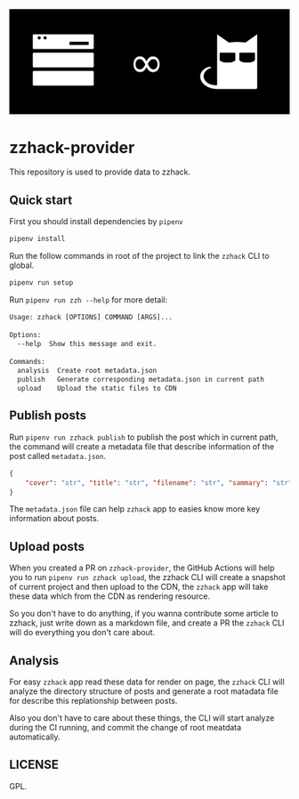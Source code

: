 <img src="https://raw.githubusercontent.com/zzhack-stack/zzhack-provider/main/docs/Artboard.svg" />

# zzhack-provider
This repository is used to provide data to zzhack.

## Quick start
First you should install dependencies by `pipenv`

```bash
pipenv install
```

Run the follow commands in root of the project to link the `zzhack` CLI to global.
```bash
pipenv run setup
```

Run `pipenv run zzh --help` for more detail:
```shell
Usage: zzhack [OPTIONS] COMMAND [ARGS]...

Options:
  --help  Show this message and exit.

Commands:
  analysis  Create root metadata.json
  publish   Generate corresponding metadata.json in current path
  upload    Upload the static files to CDN
```

## Publish posts
Run `pipenv run zzhack publish` to publish the post which in current path, the command will create a metadata file that describe information of the post called `metadata.json`.
```json
{
    "cover": "str", "title": "str", "filename": "str", "sammary": "str"
}
```

The `metadata.json` file can help `zzhack` app to easies know more key information about posts.

## Upload posts
When you created a PR on `zzhack-provider`, the GitHub Actions will help you to run `pipenv run zzhack upload`, the zzhack CLI will create a snapshot of current project and then upload to the CDN, the `zzhack` app will take these data which from the CDN as rendering resource.

So you don't have to do anything, if you wanna contribute some article to zzhack, just write down as a markdown file, and create a PR the `zzhack` CLI will do everything you don't care about. 

## Analysis
For easy `zzhack` app read these data for render on page, the `zzhack` CLI will analyze the directory structure of posts and generate a root matadata file for describe this replationship between posts.

Also you don't have to care about these things, the CLI will start analyze during the CI running, and commit the change of root meatdata automatically.

## LICENSE
GPL.
